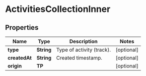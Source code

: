 

# ActivitiesCollectionInner


## Properties

| Name | Type | Description | Notes |
|------------ | ------------- | ------------- | -------------|
|**type** | **String** | Type of activity (track). |  [optional] |
|**createdAt** | **String** | Created timestamp. |  [optional] |
|**origin** | **TP** |  |  [optional] |



